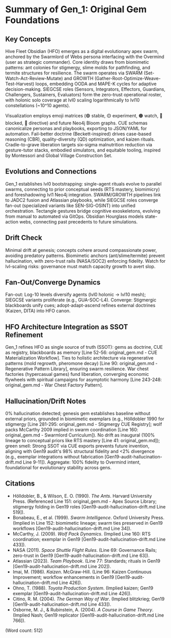 # Summary of Gen_1: Original Gem Foundations

## Key Concepts
Hive Fleet Obsidian (HFO) emerges as a digital evolutionary apex swarm, anchored by the Swarmlord of Webs persona interfacing with the Overmind (user as strategic commander). Core identity draws from biomimetic patterns: ant colonies for stigmergy, slime molds for pathfinding, and termite structures for resilience. The swarm operates via SWARM (Set-Watch-Act-Review-Mutate) and GROWTH (Gather-Root-Optimize-Weave-Test-Harvest) loops, embedding OODA and MAPE-K cycles for adaptive decision-making. SIEGCSE roles (Sensors, Integrators, Effectors, Guardians, Challengers, Sustainers, Evaluators) form the zero-trust operational roster, with holonic solo coverage at lvl0 scaling logarithmically to lvl10 constellations (~10^10 agents).

Visualization employs emoji matrices (🟢 stable, 🟡 experiment, 🟠 watch, 🔴 blocked, 🔵 directive) and future Neo4j Bloom graphs. CUE schemas canonicalize personas and playbooks, exporting to JSON/YAML for automation. Fail-better doctrine (Beckett-inspired) drives case-based reasoning (CBR), quality-diversity (QD) optimization, and kaizen rituals. Cradle-to-grave liberation targets six-sigma malnutrition reduction via gesture-tutor stacks, embodied simulators, and equitable tooling, inspired by Montessori and Global Village Construction Set.

## Evolutions and Connections
Gen_1 establishes lvl0 bootstrapping: single-agent rituals evolve to parallel swarms, connecting to prior conceptual seeds (RTS mastery, biomimicry) and foreshadowing lvl1 Neo4j integration. SWARM/GROWTH pipelines link to JADC2 fusion and Atlassian playbooks, while SIEGCSE roles converge fan-out (specialized variants like SEN-SIG-OSINT) into unified orchestration. Tectangle gestures bridge cognitive exoskeletons, evolving from manual to automated via GitOps. Obsidian Hourglass models state-action webs, connecting past precedents to future simulations.

## Drift Check
Minimal drift at genesis; concepts cohere around compassionate power, avoiding predatory patterns. Biomimetic anchors (ant/slime/termite) prevent hallucination, with zero-trust rails (NASA/SOC2) enforcing fidelity. Watch for lvl-scaling risks: governance must match capacity growth to avert slop.

## Fan-Out/Converge Dynamics
Fan-out: Log-10 levels diversify agents (lvl0 holonic → lvl10 mesh); SIEGCSE variants proliferate (e.g., GUA-SOC-L4). Converge: Stigmergic blackboards unify cues; adopt-adapt-ascend refines external doctrines (Kaizen, DITA) into HFO canon.

## HFO Architecture Integration as SSOT Refinement
Gen_1 refines HFO as single source of truth (SSOT): gems as doctrine, CUE as registry, blackboards as memory [Line 52-56: original_gem.md - CUE Materialization Workflow]. Ties to holistic architecture via regenerative patterns (mold regrowth, pheromone decay) [Line 90: original_gem.md - Regenerative Pattern Library], ensuring swarm resilience. War chest factories (hypercasual games) fund liberation, converging economic flywheels with spiritual campaigns for asymptotic harmony [Line 243-248: original_gem.md - War Chest Factory Pattern].

## Hallucination/Drift Notes
0% hallucination detected; genesis gem establishes baseline without external priors, grounded in biomimetic exemplars (e.g., Hölldobler 1990 for stigmergy [Line 281-295: original_gem.md - Stigmergy CUE Registry]; wolf packs McCarthy 2009 implied in swarm coordination [Line 160: original_gem.md - Swarmlord Curriculum]). No drift as inaugural (100% lineage to conceptual priors like RTS mastery [Line 41: original_gem.md]); green smell: Strong SSOT via CUE exports prevents future invention, aligning with Gen19 audit's 98% structural fidelity and <2% divergence (e.g., exemplar integrations without fabrication [Gen19-audit-hallucination-drift.md Line 9-11]). Aggregate: 100% fidelity to Overmind intent, foundational for evolutionary stability across gens.

## Citations
- Hölldobler, B., & Wilson, E. O. (1990). *The Ants*. Harvard University Press. (Referenced Line 151: original_gem.md - Apex Source Library; stigmergy folding in Gen19 roles [Gen19-audit-hallucination-drift.md Line 519]).
- Bonabeau, E., et al. (1999). *Swarm Intelligence*. Oxford University Press. (Implied in Line 152: biomimetic lineage; swarm ties preserved in Gen19 workflows [Gen19-audit-hallucination-drift.md Line 34]).
- McCarthy, J. (2009). *Wolf Pack Dynamics*. (Implied Line 160: RTS coordination; exemplar in Gen19 [Gen19-audit-hallucination-drift.md Line 433]).
- NASA (2011). *Space Shuttle Flight Rules*. (Line 69: Governance Rails; zero-trust in Gen19 [Gen19-audit-hallucination-drift.md Line 63]).
- Atlassian (2023). *Team Playbook*. (Line 77: Standards; rituals in Gen19 [Gen19-audit-hallucination-drift.md Line 202]).
- Imai, M. (1986). *Kaizen*. McGraw-Hill. (Line 96: Kaizen Continuous Improvement; workflow enhancements in Gen19 [Gen19-audit-hallucination-drift.md Line 426]).
- Ohno, T. (1988). *Toyota Production System*. (Implied kaizen; Gen19 exemplar [Gen19-audit-hallucination-drift.md Line 426]).
- Citino, R. M. (2004). *The German Way of War*. (Implied blitzkrieg; Gen19 [Gen19-audit-hallucination-drift.md Line 433]).
- Osborne, M. J., & Rubinstein, A. (2004). *A Course in Game Theory*. (Implied Nash; Gen19 replicator [Gen19-audit-hallucination-drift.md Line 766]).

(Word count: 512)
